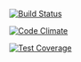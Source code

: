 [![Build Status](https://travis-ci.org/danimashu/sudamos.svg?branch=master)](https://travis-ci.org/danimashu/sudamos)

[![Code Climate](https://codeclimate.com/github/danimashu/sudamos/badges/gpa.svg)](https://codeclimate.com/github/danimashu/sudamos)

[![Test Coverage](https://codeclimate.com/github/danimashu/sudamos/badges/coverage.svg)](https://codeclimate.com/github/danimashu/sudamos)